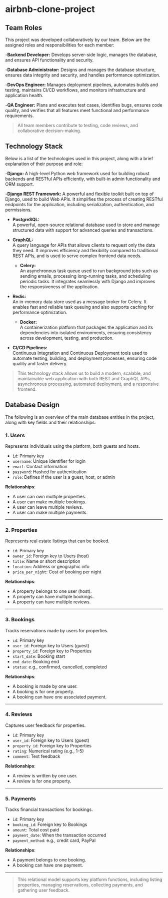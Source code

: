 # airbnb-clone-project
## Team Roles

This project was developed collaboratively by our team. Below are the assigned roles and responsibilities for each member:

-**Backend Developer:**
Develops server-side logic, manages the database, and ensures API functionality and security.

-**Database Administrator:**
Designs and manages the database structure, ensures data integrity and security, and handles performance optimization.

-**DevOps Engineer:**
Manages deployment pipelines, automates builds and testing, maintains CI/CD workflows, and monitors infrastructure and application health.

-**QA Engineer:**
Plans and executes test cases, identifies bugs, ensures code quality, and verifies that all features meet functional and performance requirements.

> All team members contribute to testing, code reviews, and collaborative decision-making.

## Technology Stack

Below is a list of the technologies used in this project, along with a brief explanation of their purpose and role:

-**Django:**
A high-level Python web framework used for building robust backends and RESTful APIs efficiently, with built-in admin functionality and ORM support.

-**Django REST Framework:**
 A powerful and flexible toolkit built on top of Django, used to build Web APIs. It simplifies the process of creating RESTful endpoints for the application, including serialization, authentication, and permissions.

 - **PostgreSQL:**  
  A powerful, open-source relational database used to store and manage structured data with support for advanced queries and transactions.

- **GraphQL:**  
  A query language for APIs that allows clients to request only the data they need. It improves efficiency and flexibility compared to traditional REST APIs, and is used to serve complex frontend data needs.

  - **Celery:**  
  An asynchronous task queue used to run background jobs such as sending emails, processing long-running tasks, and scheduling periodic tasks. It integrates seamlessly with Django and improves the responsiveness of the application.

- **Redis:**  
  An in-memory data store used as a message broker for Celery. It enables fast and reliable task queuing and also supports caching for performance optimization.

  - **Docker:**  
  A containerization platform that packages the application and its dependencies into isolated environments, ensuring consistency across development, testing, and production.

- **CI/CD Pipelines:**  
  Continuous Integration and Continuous Deployment tools used to automate testing, building, and deployment processes, ensuring code quality and faster delivery.

> This technology stack allows us to build a modern, scalable, and maintainable web application with both REST and GraphQL APIs, asynchronous processing, automated deployment, and a responsive frontend.

## Database Design

The following is an overview of the main database entities in the project, along with key fields and their relationships:

### 1. Users
Represents individuals using the platform, both guests and hosts.
- `id`: Primary key
- `username`: Unique identifier for login
- `email`: Contact information
- `password`: Hashed for authentication
- `role`: Defines if the user is a guest, host, or admin

**Relationships**:  
- A user can own multiple properties.  
- A user can make multiple bookings.  
- A user can leave multiple reviews.  
- A user can make multiple payments.

---

### 2. Properties
Represents real estate listings that can be booked.
- `id`: Primary key
- `owner_id`: Foreign key to Users (host)
- `title`: Name or short description
- `location`: Address or geographic info
- `price_per_night`: Cost of booking per night

**Relationships**:  
- A property belongs to one user (host).  
- A property can have multiple bookings.  
- A property can have multiple reviews.

---

### 3. Bookings
Tracks reservations made by users for properties.
- `id`: Primary key
- `user_id`: Foreign key to Users (guest)
- `property_id`: Foreign key to Properties
- `start_date`: Booking start
- `end_date`: Booking end
- `status`: e.g., confirmed, cancelled, completed

**Relationships**:  
- A booking is made by one user.  
- A booking is for one property.  
- A booking can have one associated payment.

---

### 4. Reviews
Captures user feedback for properties.
- `id`: Primary key
- `user_id`: Foreign key to Users (guest)
- `property_id`: Foreign key to Properties
- `rating`: Numerical rating (e.g., 1-5)
- `comment`: Text feedback

**Relationships**:  
- A review is written by one user.  
- A review is for one property.

---

### 5. Payments
Tracks financial transactions for bookings.
- `id`: Primary key
- `booking_id`: Foreign key to Bookings
- `amount`: Total cost paid
- `payment_date`: When the transaction occurred
- `payment_method`: e.g., credit card, PayPal

**Relationships**:  
- A payment belongs to one booking.  
- A booking can have one payment.

---

> This relational model supports key platform functions, including listing properties, managing reservations, collecting payments, and gathering user feedback.
